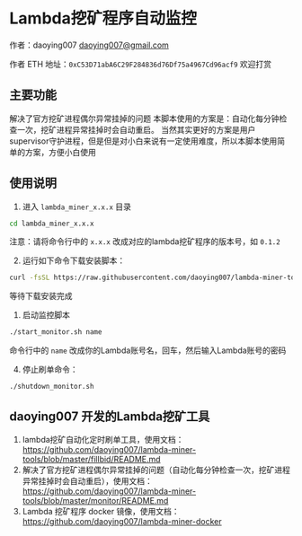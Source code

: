# Lambda挖矿程序自动监控

作者：daoying007 <daoying007@gmail.com>

作者 ETH 地址：`0xC53D71abA6C29F284836d76Df75a4967Cd96acf9` 欢迎打赏

## 主要功能
解决了官方挖矿进程偶尔异常挂掉的问题
本脚本使用的方案是：自动化每分钟检查一次，挖矿进程异常挂掉时会自动重启。
当然其实更好的方案是用户supervisor守护进程，但是但是对小白来说有一定使用难度，所以本脚本使用简单的方案，方便小白使用


## 使用说明

1. 进入 `lambda_miner_x.x.x` 目录
```bash
cd lambda_miner_x.x.x
```
注意：请将命令行中的 `x.x.x` 改成对应的lambda挖矿程序的版本号，如 `0.1.2`

2. 运行如下命令下载安装脚本：
```bash
curl -fsSL https://raw.githubusercontent.com/daoying007/lambda-miner-tools/master/monitor/install.sh | bash
```
等待下载安装完成


1. 启动监控脚本
```bash
./start_monitor.sh name
```
命令行中的 `name` 改成你的Lambda账号名，回车，然后输入Lambda账号的密码

4. 停止刷单命令：
```
./shutdown_monitor.sh
```



## daoying007 开发的Lambda挖矿工具

1. lambda挖矿自动化定时刷单工具，使用文档：https://github.com/daoying007/lambda-miner-tools/blob/master/fillbid/README.md
2. 解决了官方挖矿进程偶尔异常挂掉的问题（自动化每分钟检查一次，挖矿进程异常挂掉时会自动重启），使用文档：https://github.com/daoying007/lambda-miner-tools/blob/master/monitor/README.md
3. Lambda 挖矿程序 docker 镜像，使用文档：https://github.com/daoying007/lambda-miner-docker
